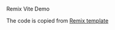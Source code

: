 Remix Vite Demo

The code is copied from [Remix template](https://github.com/remix-run/remix/tree/db4471d2e32a175abdcb907b877f9a510c735d8b/templates/unstable-vite)
